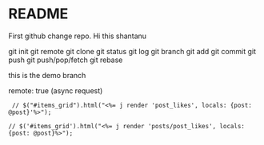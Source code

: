 # README

First github change repo.  Hi this shantanu 

git init
git remote
git clone
git status
git log
git branch
git add
git commit
git push
git push/pop/fetch
git rebase

this is the demo branch

remote: true (async request)

<!-- 
[remote "origin"]
	url = https://github.com/Shan3199/blog.git
	fetch = +refs/heads/*:refs/remotes/origin/*

	url = git@github.com:Shan3199/blog.git -->

	 // $("#items_grid").html("<%= j render 'post_likes', locals: {post: @post}'%>");

	// $('#items_grid').html("<%= j render 'posts/post_likes', locals: {post: @post}%>");



	
<!-- <br><br>
<div class="d-flex justify-content-center">
  <%@comment.each do |comment| %>        
  <div class="card" style="width: 18rem;">
    <div class="card-body">
      <h5 class="card-title"><%#= comment.user.email %></h5>
      <p class="card-text"><%#= comment.text %>.</p>
      <% if comment.author?(current_user)%>
      <%= link_to 'Edit!',  edit_post_comment_path(comment.post, comment),class:"btn btn-outline-info"%>
      <%= link_to 'Delete',  post_comment_path(comment.post, comment),  method: :delete,data: { confirm: "Are you sure?" },class:"btn btn-outline-danger"%>
      <%= link_to 'View likes', comment_likes_path(comment), class:"btn btn-outline-info"%>

      <%end%>

      <% if !comment.author?(current_user)%>
      <% if comment.comment_user_like(current_user.id)%>
      <% pre_like = comment.comment_user_like(current_user.id) %>
      <%= link_to  (comment.likes.count)==0 ? 'NoLike!' : "Liked #{comment.likes.count}",comment_like_path(comment.id, pre_like.id),method: :delete, class:"btn btn-block btn-primary fa fa-thumbs-up"%>  
      <%else%>
      <%= link_to  (comment.likes.count)==0 ? 'NoLike!' : "Likes #{comment.likes.count}",comment_likes_path(comment.id),method: :post, class:"btn btn-block btn-primary fa fa-thumbs-up"%>
      <%end%>
      <%end%>
    </div>
  </div>
  <%end%>
</div>
-->
